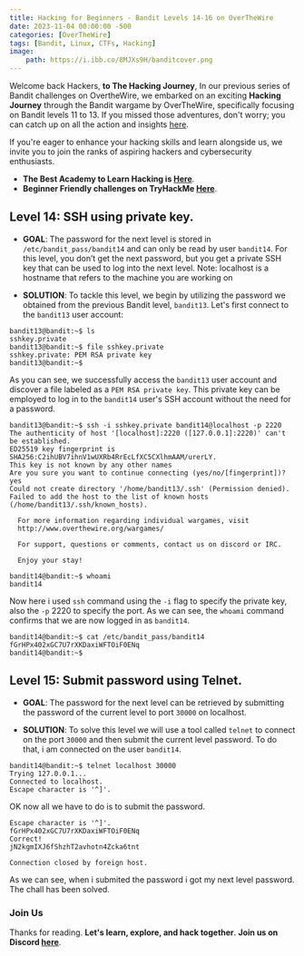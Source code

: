 ```yaml
---
title: Hacking for Beginners - Bandit Levels 14-16 on OverTheWire
date: 2023-11-04 00:00:00 -500
categories: [OverTheWire]
tags: [Bandit, Linux, CTFs, Hacking]
image:
    path: https://i.ibb.co/8MJXs9H/banditcover.png
---
```


Welcome back Hackers, **to The Hacking Journey**, In our previous series of Bandit challenges on OvertheWire, we embarked on an exciting **Hacking Journey** through the Bandit wargame by OverTheWire, specifically focusing on Bandit levels 11 to 13. If you missed those adventures, don't worry; you can catch up on all the action and insights [here](https://blackcybersec.xyz/categories/overthewire/).

If you're eager to enhance your hacking skills and learn alongside us, we invite you to join the ranks of aspiring hackers and cybersecurity enthusiasts.

- **The Best Academy to Learn Hacking is [Here](https://affiliate.hackthebox.com/nenandjabhata)**.
- **Beginner Friendly challenges on TryHackMe [Here](https://tryhackme.com/signup?referrer=61e8a27ddd3f3b00496505d1)**.

## **Level 14**: SSH using private key.

- **GOAL**: 
The password for the next level is stored in `/etc/bandit_pass/bandit14` and can only be read by user `bandit14`. For this level, you don’t get the next password, but you get a private SSH key that can be used to log into the next level. Note: localhost is a hostname that refers to the machine you are working on

- **SOLUTION**:
To tackle this level, we begin by utilizing the password we obtained from the previous Bandit level, `bandit13`. Let's first connect to the `bandit13` user account:
```terminal
bandit13@bandit:~$ ls
sshkey.private
bandit13@bandit:~$ file sshkey.private 
sshkey.private: PEM RSA private key
bandit13@bandit:~$ 
```
As you can see, we successfully access the `bandit13` user account and discover a file labeled as a `PEM RSA private key`. This private key can be employed to log in to the `bandit14` user's SSH account without the need for a password.

```terminal
bandit13@bandit:~$ ssh -i sshkey.private bandit14@localhost -p 2220
The authenticity of host '[localhost]:2220 ([127.0.0.1]:2220)' can't be established.
ED25519 key fingerprint is SHA256:C2ihUBV7ihnV1wUXRb4RrEcLfXC5CXlhmAAM/urerLY.
This key is not known by any other names
Are you sure you want to continue connecting (yes/no/[fingerprint])? yes
Could not create directory '/home/bandit13/.ssh' (Permission denied).
Failed to add the host to the list of known hosts (/home/bandit13/.ssh/known_hosts).

  For more information regarding individual wargames, visit
  http://www.overthewire.org/wargames/

  For support, questions or comments, contact us on discord or IRC.

  Enjoy your stay!

bandit14@bandit:~$ whoami
bandit14
```
Now here i used `ssh` command using the `-i` flag to specify the private key, also the `-p` 2220 to specify the port.
As we can see, the `whoami` command confirms that we are now logged in as `bandit14`.

```terminal
bandit14@bandit:~$ cat /etc/bandit_pass/bandit14
fGrHPx402xGC7U7rXKDaxiWFTOiF0ENq
bandit14@bandit:~$ 
```

## **Level 15**: Submit password using Telnet.

- **GOAL**: 
The password for the next level can be retrieved by submitting the password of the current level to port `30000` on localhost.

- **SOLUTION**:
To solve this level we will use a tool called `telnet` to connect on the port `30000` and then submit the current level password.
To do that, i am connected on the user `bandit14`.
```terminal
bandit14@bandit:~$ telnet localhost 30000
Trying 127.0.0.1...
Connected to localhost.
Escape character is '^]'.

```
OK now all we have to do is to submit the password.
```terminal
Escape character is '^]'.
fGrHPx402xGC7U7rXKDaxiWFTOiF0ENq
Correct!
jN2kgmIXJ6fShzhT2avhotn4Zcka6tnt

Connection closed by foreign host.

```
As we can see, when i submited the password i got my next level password. The chall has been solved.


### Join Us
Thanks for reading. **Let's learn, explore, and hack together**. **Join us on Discord [here](https://discord.gg/wBT9wr9ruG)**. 
